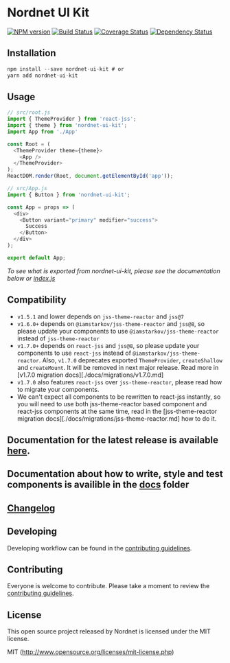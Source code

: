 # Nordnet UI Kit

[![NPM version][npm-image]][npm-url]
[![Build Status][travis-image]][travis-url]
[![Coverage Status][coveralls-image]][coveralls-url]
[![Dependency Status][depstat-image]][depstat-url]

## Installation

```js
npm install --save nordnet-ui-kit # or
yarn add nordnet-ui-kit
```

## Usage

``` javascript
// src/root.js
import { ThemeProvider } from 'react-jss';
import { theme } from 'nordnet-ui-kit';
import App from './App'

const Root = (
  <ThemeProvider theme={theme}>
    <App />
  </ThemeProvider>
);
ReactDOM.render(Root, document.getElementById('app'));

// src/App.js
import { Button } from 'nordnet-ui-kit';

const App = props => (
  <div>
    <Button variant="primary" modifier="success">
      Success
    </Button>
  </div>
);

export default App;
```

*To see what is exported from nordnet-ui-kit, please see the documentation below or [index.js](https://github.com/nordnet/nordnet-ui-kit/blob/master/src/index.js)*

## Compatibility

* `v1.5.1` and lower depends on `jss-theme-reactor` and `jss@7`
* `v1.6.0+` depends on `@iamstarkov/jss-theme-reactor` and `jss@8`, so please update your components to use `@iamstarkov/jss-theme-reactor` instead of `jss-theme-reactor`
* `v1.7.0+` depends on `react-jss` and `jss@8`, so please update your components to use `react-jss` instead of `@iamstarkov/jss-theme-reactor`.
  Also, `v1.7.0` deprecates exported `ThemeProvider`, `createShallow` and `createMount`.
  It will be removed in next major release. Read more in [v1.7.0 migration docs][./docs/migrations/v1.7.0.md]
* `v1.7.0` also features `react-jss` over `jss-theme-reactor`, please read how to migrate your components.
* We can't expect all components to be rewritten to react-jss instantly, so you will need to use both jss-theme-reactor based component  and react-jss components at the same time, read in the [jss-theme-reactor migration docs][./docs/migrations/jss-theme-reactor.md] how to do it.

## Documentation for the latest release is available [here](https://nordnet.github.io/nordnet-ui-kit).

## Documentation about how to write, style and test components is availible in the [docs](./docs) folder

## [Changelog](https://github.com/nordnet/nordnet-ui-kit/blob/master/CHANGELOG.md)

## Developing

Developing workflow can be found in the [contributing guidelines](CONTRIBUTING.md).

## Contributing

Everyone is welcome to contribute. Please take a moment to review the [contributing guidelines](CONTRIBUTING.md).

## License

This open source project released by Nordnet is licensed under the MIT license.

MIT (http://www.opensource.org/licenses/mit-license.php)

[npm-url]: https://npmjs.org/package/nordnet-ui-kit
[npm-image]: https://img.shields.io/npm/v/nordnet-ui-kit.svg?style=flat-square

[travis-url]: https://travis-ci.org/nordnet/nordnet-ui-kit
[travis-image]: https://img.shields.io/travis/nordnet/nordnet-ui-kit.svg?style=flat-square

[coveralls-url]: https://coveralls.io/r/nordnet/nordnet-ui-kit
[coveralls-image]: https://img.shields.io/coveralls/nordnet/nordnet-ui-kit.svg?style=flat-square


[depstat-url]: https://david-dm.org/nordnet/nordnet-ui-kit
[depstat-image]: https://david-dm.org/nordnet/nordnet-ui-kit.svg?style=flat-square
